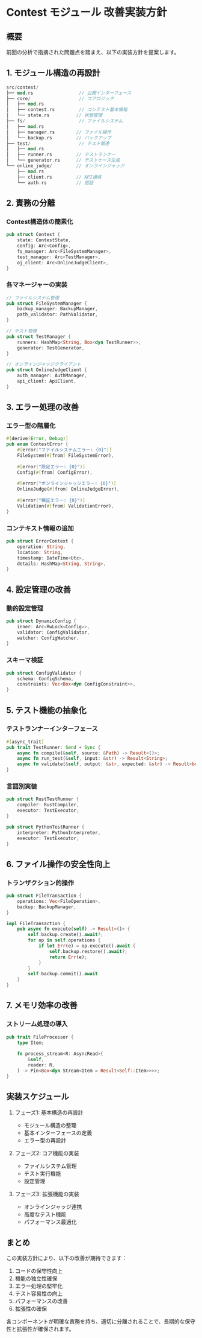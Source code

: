 # Contest モジュール 改善実装方針

## 概要
前回の分析で指摘された問題点を踏まえ、以下の実装方針を提案します。

## 1. モジュール構造の再設計

```rust
src/contest/
├── mod.rs                 // 公開インターフェース
├── core/                  // コアロジック
│   ├── mod.rs
│   ├── contest.rs         // コンテスト基本情報
│   └── state.rs          // 状態管理
├── fs/                    // ファイルシステム
│   ├── mod.rs
│   ├── manager.rs        // ファイル操作
│   └── backup.rs         // バックアップ
├── test/                  // テスト関連
│   ├── mod.rs
│   ├── runner.rs         // テストランナー
│   └── generator.rs      // テストケース生成
└── online_judge/         // オンラインジャッジ
    ├── mod.rs
    ├── client.rs         // API通信
    └── auth.rs           // 認証
```

## 2. 責務の分離

### Contest構造体の簡素化
```rust
pub struct Contest {
    state: ContestState,
    config: Arc<Config>,
    fs_manager: Arc<FileSystemManager>,
    test_manager: Arc<TestManager>,
    oj_client: Arc<OnlineJudgeClient>,
}
```

### 各マネージャーの実装
```rust
// ファイルシステム管理
pub struct FileSystemManager {
    backup_manager: BackupManager,
    path_validator: PathValidator,
}

// テスト管理
pub struct TestManager {
    runners: HashMap<String, Box<dyn TestRunner>>,
    generator: TestGenerator,
}

// オンラインジャッジクライアント
pub struct OnlineJudgeClient {
    auth_manager: AuthManager,
    api_client: ApiClient,
}
```

## 3. エラー処理の改善

### エラー型の階層化
```rust
#[derive(Error, Debug)]
pub enum ContestError {
    #[error("ファイルシステムエラー: {0}")]
    FileSystem(#[from] FileSystemError),
    
    #[error("設定エラー: {0}")]
    Config(#[from] ConfigError),
    
    #[error("オンラインジャッジエラー: {0}")]
    OnlineJudge(#[from] OnlineJudgeError),
    
    #[error("検証エラー: {0}")]
    Validation(#[from] ValidationError),
}
```

### コンテキスト情報の追加
```rust
pub struct ErrorContext {
    operation: String,
    location: String,
    timestamp: DateTime<Utc>,
    details: HashMap<String, String>,
}
```

## 4. 設定管理の改善

### 動的設定管理
```rust
pub struct DynamicConfig {
    inner: Arc<RwLock<Config>>,
    validator: ConfigValidator,
    watcher: ConfigWatcher,
}
```

### スキーマ検証
```rust
pub struct ConfigValidator {
    schema: ConfigSchema,
    constraints: Vec<Box<dyn ConfigConstraint>>,
}
```

## 5. テスト機能の抽象化

### テストランナーインターフェース
```rust
#[async_trait]
pub trait TestRunner: Send + Sync {
    async fn compile(&self, source: &Path) -> Result<()>;
    async fn run_test(&self, input: &str) -> Result<String>;
    async fn validate(&self, output: &str, expected: &str) -> Result<bool>;
}
```

### 言語別実装
```rust
pub struct RustTestRunner {
    compiler: RustCompiler,
    executor: TestExecutor,
}

pub struct PythonTestRunner {
    interpreter: PythonInterpreter,
    executor: TestExecutor,
}
```

## 6. ファイル操作の安全性向上

### トランザクション的操作
```rust
pub struct FileTransaction {
    operations: Vec<FileOperation>,
    backup: BackupManager,
}

impl FileTransaction {
    pub async fn execute(self) -> Result<()> {
        self.backup.create().await?;
        for op in self.operations {
            if let Err(e) = op.execute().await {
                self.backup.restore().await?;
                return Err(e);
            }
        }
        self.backup.commit().await
    }
}
```

## 7. メモリ効率の改善

### ストリーム処理の導入
```rust
pub trait FileProcessor {
    type Item;
    
    fn process_stream<R: AsyncRead>(
        &self,
        reader: R,
    ) -> Pin<Box<dyn Stream<Item = Result<Self::Item>>>>;
}
```

## 実装スケジュール

1. フェーズ1: 基本構造の再設計
   - モジュール構造の整理
   - 基本インターフェースの定義
   - エラー型の再設計

2. フェーズ2: コア機能の実装
   - ファイルシステム管理
   - テスト実行機能
   - 設定管理

3. フェーズ3: 拡張機能の実装
   - オンラインジャッジ連携
   - 高度なテスト機能
   - パフォーマンス最適化

## まとめ

この実装方針により、以下の改善が期待できます：

1. コードの保守性向上
2. 機能の独立性確保
3. エラー処理の堅牢化
4. テスト容易性の向上
5. パフォーマンスの改善
6. 拡張性の確保

各コンポーネントが明確な責務を持ち、適切に分離されることで、長期的な保守性と拡張性が確保されます。 